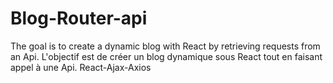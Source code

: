 # Blog-Router-api
The goal is to create a dynamic blog with React by retrieving requests from an Api.  L'objectif est de créer un blog dynamique sous React tout en faisant appel à une Api.  React-Ajax-Axios
